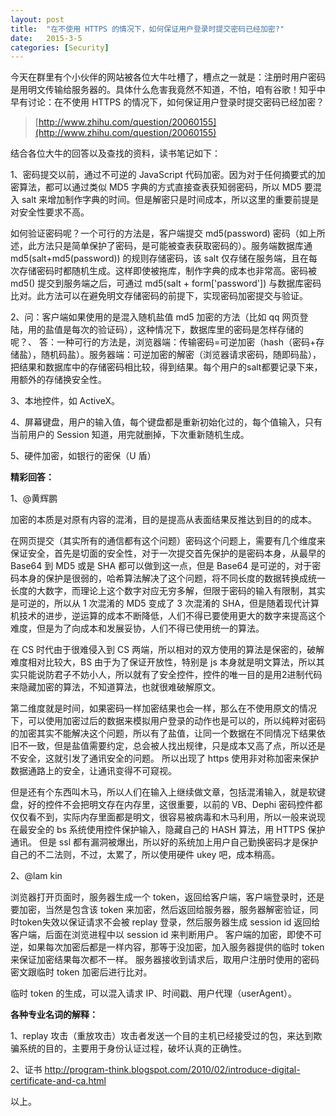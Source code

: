```yaml
---
layout: post
title:  "在不使用 HTTPS 的情况下，如何保证用户登录时提交密码已经加密?"
date:   2015-3-5
categories: [Security]
---
```

今天在群里有个小伙伴的网站被各位大牛吐槽了，槽点之一就是：注册时用户密码是用明文传输给服务器的。具体什么危害我竟然不知道，不怕，咱有谷歌！知乎中早有讨论：在不使用 HTTPS 的情况下，如何保证用户登录时提交密码已经加密？

> [http://www.zhihu.com/question/20060155](http://www.zhihu.com/question/20060155)


结合各位大牛的回答以及查找的资料，读书笔记如下：

1、密码提交以前，通过不可逆的 JavaScript 代码加密。因为对于任何摘要式的加密算法，都可以通过类似 MD5 字典的方式直接查表获知弱密码，所以 MD5 要混入 salt 来增加制作字典的时间。但是解密只是时间成本，所以这里的重要前提是对安全性要求不高。

如何验证密码呢？一个可行的方法是，客户端提交 md5(password) 密码（如上所述，此方法只是简单保护了密码，是可能被查表获取密码的）。服务端数据库通 md5(salt+md5(password)) 的规则存储密码，该 salt 仅存储在服务端，且在每次存储密码时都随机生成。这样即使被拖库，制作字典的成本也非常高。密码被 md5() 提交到服务端之后，可通过 md5(salt + form['password']) 与数据库密码比对。此方法可以在避免明文存储密码的前提下，实现密码加密提交与验证。

2、问：客户端如果使用的是混入随机盐值 md5 加密的方法（比如 qq 网页登陆，用的盐值是每次的验证码），这种情况下，数据库里的密码是怎样存储的呢？、
答：一种可行的方法是，浏览器端：传输密码=可逆加密（hash（密码+存储盐），随机码盐）。服务器端：可逆加密的解密（浏览器请求密码，随即码盐），把结果和数据库中的存储密码相比较，得到结果。每个用户的salt都要记录下来，用额外的存储换安全性。

3、本地控件，如 ActiveX。

4、屏幕键盘，用户的输入值，每个键盘都是重新初始化过的，每个值输入，只有当前用户的 Session 知道，用完就删掉，下次重新随机生成。

5、硬件加密，如银行的密保（U 盾）

**精彩回答：**

1、@黄辉鹏

加密的本质是对原有内容的混淆，目的是提高从表面结果反推达到目的的成本。

在网页提交（其实所有的通信都有这个问题）密码这个问题上，需要有几个维度来保证安全，首先是切面的安全性，对于一次提交首先保护的是密码本身，从最早的 Base64 到 MD5 或是 SHA 都可以做到这一点，但是 Base64 是可逆的，对于密码本身的保护是很弱的，哈希算法解决了这个问题，将不同长度的数据转换成统一长度的大数字，而理论上这个数字对应无穷多解，但限于密码的输入有限制，其实是可逆的，所以从 1 次混淆的 MD5 变成了 3 次混淆的 SHA，但是随着现代计算机技术的进步，逆运算的成本不断降低，人们不得已要使用更大的数字来提高这个难度，但是为了向成本和发展妥协，人们不得已使用统一的算法。

在 CS 时代由于很难侵入到 CS 两端，所以相对的双方使用的算法是保密的，破解难度相对比较大，BS 由于为了保证开放性，特别是 js 本身就是明文算法，所以其实只能说防君子不妨小人，所以就有了安全控件，控件的唯一目的是用2进制代码来隐藏加密的算法，不知道算法，也就很难破解原文。


第二维度就是时间，如果密码一样加密结果也会一样，那么在不使用原文的情况下，可以使用加密过后的数据来模拟用户登录的动作也是可以的，所以纯粹对密码的加密其实不能解决这个问题，所以有了盐值，让同一个数据在不同情况下结果依旧不一致，但是盐值需要约定，总会被人找出规律，只是成本又高了点，所以还是不安全，这就引发了通讯安全的问题。
所以出现了 https 使用非对称加密来保护数据通路上的安全，让通讯变得不可窥视。


但是还有个东西叫木马，所以人们在输入上继续做文章，包括混淆输入，就是软键盘，好的控件不会把明文存在内存里，这很重要，以前的 VB、Dephi 密码控件都仅仅看不到，实际内存里面都是明文，很容易被病毒和木马利用，所以一般来说现在最安全的 bs 系统使用控件保护输入，隐藏自己的 HASH 算法，用 HTTPS 保护通讯。
但是 ssl 都有漏洞被爆出，所以好的系统加上用户自己勤换密码才是保护自己的不二法则，不过，太累了，所以使用硬件 ukey 吧，成本稍高。

2、@lam kin

浏览器打开页面时，服务器生成一个 token，返回给客户端，客户端登录时，还是要加密，当然是包含该 token 来加密，然后返回给服务器，服务器解密验证，同时token失效以保证请求不会被 replay 登录，然后服务器生成 session id 返回给客户端，后面在浏览进程中以 session id 来判断用户。
客户端的加密，即使不可逆，如果每次加密后都是一样内容，那等于没加密，加入服务器提供的临时 token 来保证加密结果每次都不一样。
服务器接收到请求后，取用户注册时使用的密码密文跟临时 token 加密后进行比对。


临时 token 的生成，可以混入请求 IP、时间戳、用户代理（userAgent）。


**各种专业名词的解释：**

1、replay 攻击（重放攻击）攻击者发送一个目的主机已经接受过的包，来达到欺骗系统的目的，主要用于身份认证过程，破坏认真的正确性。

2、证书 [http://program-think.blogspot.com/2010/02/introduce-digital-certificate-and-ca.html ](http://program-think.blogspot.com/2010/02/introduce-digital-certificate-and-ca.html )





以上。


